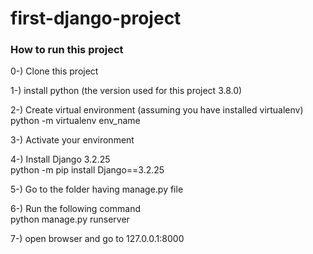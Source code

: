 # first-django-project

### How to run this project

0-) Clone this project <br>

1-) install python (the version used for this project 3.8.0) <br>

2-) Create virtual environment (assuming you have installed virtualenv) <br>
python -m virtualenv env_name <br>

3-) Activate your environment <br>

4-) Install Django 3.2.25 <br>
python -m pip install Django==3.2.25 <br>

5-) Go to the folder having manage.py file <br>

6-) Run the following command <br>
python manage.py runserver <br>

7-) open browser and go to 127.0.0.1:8000 <br>

